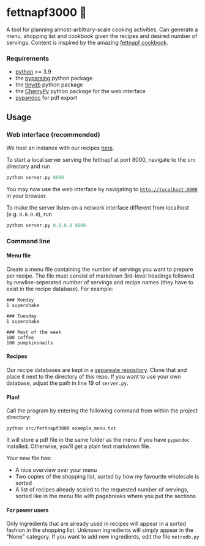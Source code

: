# fettnapf3000 🍆

A tool for planning almost-arbitrary-scale cooking activities. Can generate a menu, shopping list and cookbook given the recipes and desired number of servings. Content is inspired by the amazing [fettnapf cookbook](https://food4action.noblogs.org/fettnapf/).

### Requirements
- [python](https://www.python.org/) >= 3.9
- the [pyparsing](https://pypi.org/project/pyparsing/) python package
- the [tinydb](https://pypi.org/project/tinydb/) python package
- the [CherryPy](https://pypi.org/project/CherryPy/) python package for the web interface
- [pypandoc](https://pypi.org/project/pypandoc/) for pdf export

## Usage
### Web interface (recommended)

We host an instance with our recipes [here](https://teamgeil.uber.space).

To start a local server serving the fettnapf at port 8000, navigate to the `src` directory and run
```python
python server.py 8000
```
You may now use the web interface by navigating to [`http://localhost:8000`](http://localhost:8000) in your browser.

To make the server listen on a network interface different from localhost (e.g. `0.0.0.0`), run
```python
python server.py 0.0.0.0 8000
```

### Command line
#### Menu file
Create a menu file containing the number of servings you want to prepare per recipe. The file must consist of markdown 3rd-level headings followed by newline-seperated number of servings and recipe names (they have to exist in the recipe database). For example:
```
### Monday
1 supershake

### Tuesday
1 supershake

### Rest of the week
100 coffee
100 pumpkinsnails
```

#### Recipes
Our recipe databases are kept in a [separeate repository](https://github.com/ooovi/fettnapf3000recipes). Clone that and place it next to the directory of this repo. If you want to use your own database, adjust the path in line 19 of `server.py`. 

#### Plan!
Call the program by entering the following command from within the project directory:
```
python src/fettnapf3000 example_menu.txt
```
It will store a pdf file in the same folder as the menu if you have `pypandoc` installed. Otherwise, you'll get a plain text markdown file.

Your new file has:
- A nice overview over your menu
- Two copies of the shopping list, sorted by how my favourite wholesale is sorted
- A list of recipes already scaled to the requested number of servings, sorted like in the menu file with pagebreaks where you put the sections.


#### For power users
Only ingredients that are already used in recipes will appear in a sorted fashion in the shopping list. Unknown ingredients will simply appear in the "None" category. If you want to add new ingredients, edit the file `metrodb.py`
